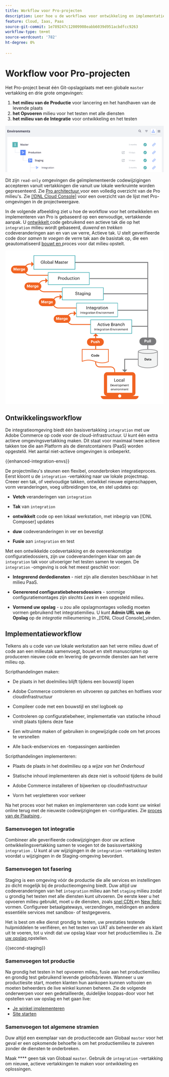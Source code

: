```yaml
---
title: Workflow voor Pro-projecten
description: Leer hoe u de workflows voor ontwikkeling en implementatie van Pro gebruikt.
feature: Cloud, Iaas, Paas
source-git-commit: 1e789247c12009908eabb6039d951acbdfcc9263
workflow-type: tm+mt
source-wordcount: '782'
ht-degree: 0%

---
```


# Workflow voor Pro-projecten

Het Pro-project bevat één Git-opslagplaats met een globale `master` vertakking en drie grote omgevingen:

1. **het milieu van de Productie** voor lancering en het handhaven van de levende plaats
1. **het Opvoeren** milieu voor het testen met alle diensten
1. **het milieu van de Integratie** voor ontwikkeling en het testen

![ Pro milieulijst ](../../assets/pro-environments.png)

Dit zijn `read-only` omgevingen die geïmplementeerde codewijzigingen accepteren vanuit vertakkingen die vanuit uw lokale werkruimte worden gepresenteerd. Zie [ Pro architectuur ](pro-architecture.md) voor een volledig overzicht van de Pro milieu&#39;s. Zie [[!DNL Cloud Console]](../project/overview.md#cloud-console) voor een overzicht van de lijst met Pro-omgevingen in de projectweergave.

In de volgende afbeelding ziet u hoe de workflow voor het ontwikkelen en implementeren van Pro is gebaseerd op een eenvoudige, vertakkende aanpak. U [ ontwikkelt ](#development-workflow) code gebruikend een actieve tak die op het `integration` milieu wordt gebaseerd, _duwend_ en _trekken_ codeveranderingen aan en van uw verre, Actieve tak. U stelt geverifieerde code door _samen te voegen_ de verre tak aan de basistak op, die een geautomatiseerd [ bouwt en ](#deployment-workflow) proces voor dat milieu opstelt.

![ mening op hoog niveau van het Pro werkschema van de architectuurontwikkeling ](../../assets/pro-dev-workflow.png)

## Ontwikkelingsworkflow

De integratieomgeving biedt één basisvertakking `integration` met uw Adobe Commerce op code voor de cloud-infrastructuur. U kunt één extra actieve omgevingsvertakking maken. Dit staat voor maximaal twee actieve takken toe die aan Platform als de dienstcontainers (PaaS) worden opgesteld. Het aantal niet-actieve omgevingen is onbeperkt.

{{enhanced-integration-envs}}

De projectmilieu&#39;s steunen een flexibel, ononderbroken integratieproces. Eerst kloont u de `integration` -vertakking naar uw lokale projectmap. Creeer een tak, of veelvoudige takken, ontwikkel nieuwe eigenschappen, vorm veranderingen, voeg uitbreidingen toe, en stel updates op:

- **Vetch** veranderingen van `integration`

- **Tak** van `integration`

- **ontwikkelt** code op een lokaal werkstation, met inbegrip van [!DNL Composer] updates

- **duw** codeveranderingen in ver en bevestigt

- **Fusie** aan `integration` en test

Met een ontwikkelde codevertakking en de overeenkomstige configuratiedossiers, zijn uw codeveranderingen klaar om aan de `integration` tak voor uitvoeriger het testen samen te voegen. De `integration` -omgeving is ook het meest geschikt voor:

- **Integrerend derdediensten** - niet zijn alle diensten beschikbaar in het milieu PaaS.

- **Genererend configuratiebeheersdossiers** - sommige configuratiemontages zijn _slechts Lees_ in een opgesteld milieu.

- **Vormend uw opslag** - u zou alle opslagmontages volledig moeten vormen gebruikend het integratiemilieu. U kunt **Admin URL van de Opslag** op de _integratie_ milieumening in _[!DNL Cloud Console]_vinden.

## Implementatieworkflow

Telkens als u code van uw lokale werkstation aan het verre milieu duwt of code aan een milieutak samenvoegt, bouwt en stelt manuscripten op produceren nieuwe code en levering de gevormde diensten aan het verre milieu op.

Scripthandelingen maken:

- De plaats in het doelmilieu blijft tijdens een bouwstijl lopen

- Adobe Commerce controleren en uitvoeren op patches en hotfixes voor cloudinfrastructuur

- Compileer code met een bouwstijl en stel logboek op

- Controleren op configuratiebeheer, implementatie van statische inhoud vindt plaats tijdens deze fase

- Een witruimte maken of gebruiken in ongewijzigde code om het proces te versnellen

- Alle back-endservices en -toepassingen aanbieden

Scripthandelingen implementeren:

- Plaats de plaats in het doelmilieu op a _wijze van het Onderhoud_

- Statische inhoud implementeren als deze niet is voltooid tijdens de build

- Adobe Commerce installeren of bijwerken op cloudinfrastructuur

- Vorm het verpletteren voor verkeer

Na het proces voor het maken en implementeren van code komt uw winkel online terug met de nieuwste codewijzigingen en -configuraties. Zie [ proces van de Plaatsing ](../deploy/process.md).

### Samenvoegen tot integratie

Combineer alle geverifieerde codewijzigingen door uw actieve ontwikkelingsvertakking samen te voegen tot de basissvertakking `integration` . U kunt al uw wijzigingen in de `integration` -vertakking testen voordat u wijzigingen in de Staging-omgeving bevordert.

### Samenvoegen tot fasering

Staging is een omgeving vóór de productie die alle services en instellingen zo dicht mogelijk bij de productieomgeving biedt. Duw altijd uw codeveranderingen van het `integration` milieu aan het `staging` milieu zodat u grondig het testen met alle diensten kunt uitvoeren. De eerste keer u het opvoeren milieu gebruikt, moet u de diensten, zoals [ snel CDN ](../cdn/fastly.md) en [ New Relic ](../monitor/new-relic-service.md) vormen. Configureer betaalgateways, verzendingen, meldingen en andere essentiële services met sandbox- of testgegevens.

Het is best om elke dienst grondig te testen, uw prestaties testende hulpmiddelen te verifiëren, en het testen van UAT als beheerder en als klant uit te voeren, tot u vindt dat uw opslag klaar voor het productiemilieu is. Zie [ uw opslag ](../deploy/staging-production.md) opstellen.

{{second-staging}}

### Samenvoegen tot productie

Na grondig het testen in het opvoeren milieu, fusie aan het productiemilieu en grondig test gebruikend levende geloofsbrieven. Wanneer u uw productiesite start, moeten klanten hun aankopen kunnen voltooien en moeten beheerders de live winkel kunnen beheren. Zie de volgende onderwerpen voor een gedetailleerde, duidelijke looppas-door voor het opstellen van uw opslag en het gaan live:

- [Je winkel implementeren](../deploy/staging-production.md)
- [Site starten](../launch/overview.md)

### Samenvoegen tot algemene stramien

Duw altijd een exemplaar van de productiecode aan Globaal `master` voor het geval er een opkomende behoefte is om het productiemilieu te zuiveren zonder de diensten te onderbreken.

Maak **** geen tak van Globaal `master`. Gebruik de `integration` -vertakking om nieuwe, actieve vertakkingen te maken voor ontwikkeling en oplossingen.
